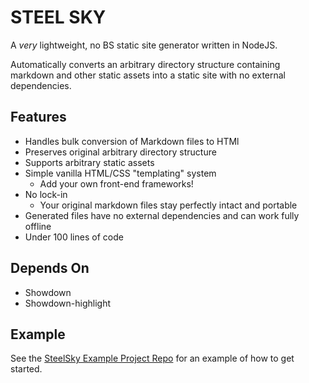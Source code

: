 # STEEL SKY

A *very* lightweight, no BS static site generator written in NodeJS.

Automatically converts an arbitrary directory structure containing markdown and other static assets into a static site with no external dependencies. 

## Features
* Handles bulk conversion of Markdown files to HTMl
* Preserves original arbitrary directory structure
* Supports arbitrary static assets
* Simple vanilla HTML/CSS "templating" system
  * Add your own front-end frameworks!
* No lock-in
  * Your original markdown files stay perfectly intact and portable
* Generated files have no external dependencies and can work fully offline
* Under 100 lines of code

## Depends On

* Showdown
* Showdown-highlight

## Example

See the [SteelSky Example Project Repo](https://github.com/matdombrock/SteelSkyExample) for an example of how to get started.
